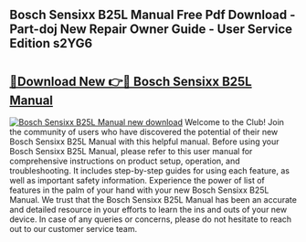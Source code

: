 ## Bosch Sensixx B25L Manual Free Pdf Download - Part-doj New Repair Owner Guide - User Service Edition s2YG6

# <h2><a href="http://cf26922.oget.top/?id=Bosch+Sensixx+B25L+Manual">🔗Download New 👉🔴 Bosch Sensixx B25L Manual</a></h2>

[![Bosch Sensixx B25L Manual new download](https://i.imgur.com/5g1atiW.png)](http://cf26922.oget.top/?id=Bosch+Sensixx+B25L+Manual)
Welcome to the Club! Join the community of users who have discovered the potential of their new Bosch Sensixx B25L Manual with this helpful manual. Before using your Bosch Sensixx B25L Manual, please refer to this user manual for comprehensive instructions on product setup, operation, and troubleshooting. It includes step-by-step guides for using each feature, as well as important safety information. Experience the power of list of features in the palm of your hand with your new Bosch Sensixx B25L Manual. We trust that the Bosch Sensixx B25L Manual has been an accurate and detailed resource in your efforts to learn the ins and outs of your new device. In case of any queries or concerns, please do not hesitate to reach out to our customer service team.
